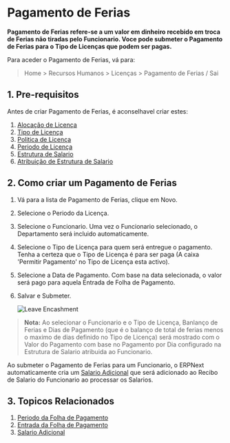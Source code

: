 <!-- add-breadcrumbs -->
# Pagamento de Ferias



**Pagamento de Ferias refere-se a um valor em dinheiro recebido em troca de Ferias não tiradas pelo Funcionario. Voce pode submeter o Pagamento de Ferias para o Tipo de Licenças que podem ser pagas.**

Para aceder o Pagamento de Ferias, vá para:

> Home > Recursos Humanos > Licenças > Pagamento de Ferias / Sai


## 1. Pre-requisitos

Antes de criar Pagamento de Ferias, é aconselhavel criar estes:

1. [Alocação de Licença](/docs/user/manual/pt/recursos-humanos/alocação-ferias)
1. [Tipo de Licença](/docs/user/manual/pt/recursos-humanos/tipo-de-ferias)
1. [Politica de Licença](/docs/user/manual/pt/recursos-humanos/politica-de-licença)
1. [Periodo de Licença](/docs/user/manual/pt/recursos-humanos/periodo-ferias)
1. [Estrutura de Salario](/docs/user/manual/pt/recursos-humanos/estrutura-salário)
1. [Atribuição de Estrutura de Salario](/docs/user/manual/pt/recursos-humanos/atribuição-estrutura-salário)

## 2. Como criar um Pagamento de Ferias

1. Vá para a lista de Pagamento de Ferias, clique em Novo.
1. Selecione o Periodo da Licença.
1. Selecione o Funcionario. Uma vez o Funcionario selecionado, o Departamento será incluido automaticamente.
1. Selecione o Tipo de Licença para quem será entregue o pagamento. Tenha a certeza que o Tipo de Licença é para ser paga (A caixa 'Permitir Pagamento' no Tipo de Licença esta activo).
1. Selecione a Data de Pagamento. Com base na data selecionada, o valor será pago para aquela Entrada de Folha de Pagamento.
1. Salvar e Submeter.

	<img class="screenshot" alt="Leave Encashment"
	src="{{docs_base_url}}/assets/img/human-resources/leave-encashment-new.png">


> **Nota:** Ao selecionar o Funcionario e o Tipo de Licença, Banlanço de Ferias e Dias de Pagamento (que é o balanço de total de ferias menos o maximo de dias definido no Tipo de Licença) será mostrado com o Valor do Pagamento com base no Pagamento por Dia configurado na Estrutura de Salario atribuida ao Funcionario.


Ao submeter o Pagamento de Ferias para um Funcionario, o ERPNext automaticamente cria um [Salario Adicional](/docs/user/manual/pt/recursos-humanos/salário-adicional) que será adicionado ao Recibo de Salario do Funcionario ao processar os Salarios.



## 3. Topicos Relacionados

1. [Periodo da Folha de Pagamento](/docs/user/manual/pt/recursos-humanos/periodo-folha-de-pagamento)
1. [Entrada da Folha de Pagamento](/docs/user/manual/pt/recursos-humanos/folha-de-pagamento)
1. [Salario Adicional](/docs/user/manual/pt/recursos-humanos/salário-adicional)


